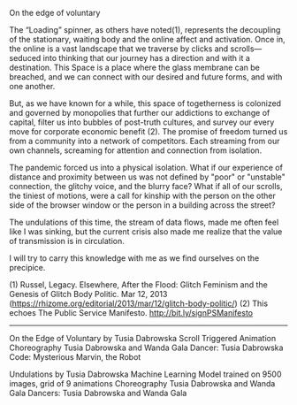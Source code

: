 On the edge of voluntary

The “Loading” spinner, as others have noted(1), represents the decoupling of the stationary, waiting body and the online affect and activation. Once in, the online is a vast landscape that we traverse by clicks and scrolls—seduced into thinking that our journey has a direction and with it a destination. This Space is a place where the glass membrane can be breached, and we can connect with our desired and future forms, and with one another.

But, as we have known for a while, this space of togetherness is colonized and governed by monopolies that further our addictions to exchange of capital, filter us into bubbles of post-truth cultures, and survey our every move for corporate economic benefit (2). The promise of freedom turned us from a community into a network of competitors. Each streaming from our own channels, screaming for attention and connection from isolation.

The pandemic forced us into a physical isolation. What if our experience of distance and proximity between us was not defined by "poor" or "unstable" connection, the glitchy voice, and the blurry face? What if all of our scrolls, the tiniest of motions, were a call for kinship with the person on the other side of the browser window or the person in a building across the street? 

The undulations of this time, the stream of data flows, made me often feel like I was sinking, but the current crisis also made me realize that the value of transmission is in circulation.  

I will try to carry this knowledge with me as we find ourselves on the precipice.






(1) Russel, Legacy. Elsewhere, After the Flood: Glitch Feminism and the Genesis of Glitch Body Politic. Mar 12, 2013 (https://rhizome.org/editorial/2013/mar/12/glitch-body-politic/)
(2) This echoes The Public Service Manifesto. http://bit.ly/signPSManifesto




-----
On the Edge of Voluntary by Tusia Dabrowska
Scroll Triggered Animation
Choreography Tusia Dabrowska and Wanda Gala
Dancer: Tusia Dabrowska
Code: Mysterious Marvin, the Robot

Undulations by Tusia Dabrowska
Machine Learning Model trained on 9500 images, grid of 9 animations
Choreography Tusia Dabrowska and Wanda Gala
Dancers: Tusia Dabrowska and Wanda Gala
